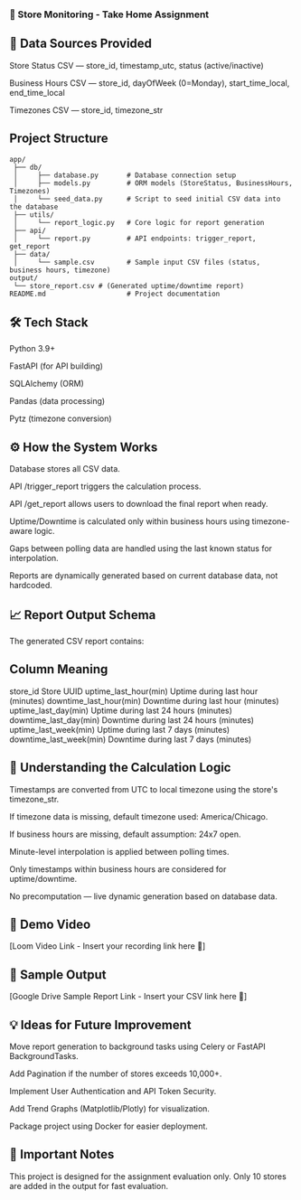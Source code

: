 ### 🏪 Store Monitoring - Take Home Assignment

## 🧩 Data Sources Provided
Store Status CSV — store_id, timestamp_utc, status (active/inactive)

Business Hours CSV — store_id, dayOfWeek (0=Monday), start_time_local, end_time_local

Timezones CSV — store_id, timezone_str

## Project Structure 
``` 
app/
 ├── db/
 │     ├── database.py       # Database connection setup
 │     ├── models.py         # ORM models (StoreStatus, BusinessHours, Timezones)
 │     └── seed_data.py      # Script to seed initial CSV data into the database
 ├── utils/
 │     └── report_logic.py   # Core logic for report generation
 ├── api/
 │     └── report.py         # API endpoints: trigger_report, get_report
 ├── data/
 │     └── sample.csv        # Sample input CSV files (status, business hours, timezone)
output/
 └── store_report.csv # (Generated uptime/downtime report)
README.md                    # Project documentation
```

## 🛠️ Tech Stack
Python 3.9+

FastAPI (for API building)

SQLAlchemy (ORM)

Pandas (data processing)

Pytz (timezone conversion)

## ⚙️ How the System Works
Database stores all CSV data.

API /trigger_report triggers the calculation process.

API /get_report allows users to download the final report when ready.

Uptime/Downtime is calculated only within business hours using timezone-aware logic.

Gaps between polling data are handled using the last known status for interpolation.

Reports are dynamically generated based on current database data, not hardcoded.

## 📈 Report Output Schema
The generated CSV report contains:


## Column	Meaning
store_id	Store UUID
uptime_last_hour(min)	Uptime during last hour (minutes)
downtime_last_hour(min)	Downtime during last hour (minutes)
uptime_last_day(min)	Uptime during last 24 hours (minutes)
downtime_last_day(min)	Downtime during last 24 hours (minutes)
uptime_last_week(min)	Uptime during last 7 days (minutes)
downtime_last_week(min)	Downtime during last 7 days (minutes)

## 🧠 Understanding the Calculation Logic
Timestamps are converted from UTC to local timezone using the store's timezone_str.

If timezone data is missing, default timezone used: America/Chicago.

If business hours are missing, default assumption: 24x7 open.

Minute-level interpolation is applied between polling times.

Only timestamps within business hours are considered for uptime/downtime.

No precomputation — live dynamic generation based on database data.

## 🎥 Demo Video
[Loom Video Link - Insert your recording link here 🔗]

## 📁 Sample Output
[Google Drive Sample Report Link - Insert your CSV link here 📄]

## 💡 Ideas for Future Improvement
Move report generation to background tasks using Celery or FastAPI BackgroundTasks.

Add Pagination if the number of stores exceeds 10,000+.

Implement User Authentication and API Token Security.

Add Trend Graphs (Matplotlib/Plotly) for visualization.

Package project using Docker for easier deployment.

## 📜 Important Notes
This project is designed for the assignment evaluation only.
Only 10 stores are added in the output for fast evaluation.
